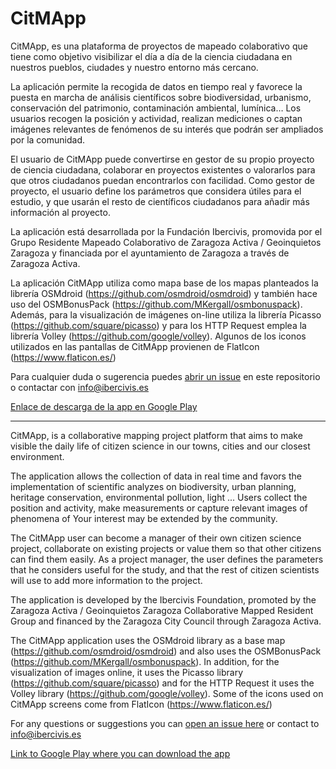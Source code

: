 # CitMApp

CitMApp, es una plataforma de proyectos de mapeado colaborativo que tiene como objetivo visibilizar el día a día de la ciencia ciudadana en nuestros pueblos, ciudades y nuestro entorno más cercano.

La aplicación permite la recogida de datos en tiempo real y favorece la puesta en marcha de análisis científicos sobre biodiversidad, urbanismo, conservación del patrimonio, contaminación ambiental, lumínica…
Los usuarios recogen la posición y actividad, realizan mediciones o captan imágenes relevantes de fenómenos de su interés que podrán ser ampliados por la comunidad.

El usuario de CitMApp puede convertirse en gestor de su propio proyecto de ciencia ciudadana, colaborar en proyectos existentes o valorarlos para que otros ciudadanos puedan encontrarlos con facilidad.
Como gestor de proyecto, el usuario define los parámetros que considera útiles para el estudio, y que usarán el resto de científicos ciudadanos para añadir más información al proyecto.

La aplicación está desarrollada por la Fundación Ibercivis, promovida por el Grupo Residente Mapeado Colaborativo de Zaragoza Activa / Geoinquietos Zaragoza y financiada por el ayuntamiento de Zaragoza a través de Zaragoza Activa.

La aplicación CitMApp utiliza como mapa base de los mapas planteados la librería OSMdroid (https://github.com/osmdroid/osmdroid) y también hace uso del OSMBonusPack (https://github.com/MKergall/osmbonuspack). Además, para la visualización de imágenes on-line utiliza la librería Picasso (https://github.com/square/picasso) y para los HTTP Request emplea la librería Volley (https://github.com/google/volley).
Algunos de los iconos utilizados en las pantallas de CitMApp provienen de FlatIcon (https://www.flaticon.es/)

Para cualquier duda o sugerencia puedes [abrir un issue](https://github.com/Ibercivis/CitMApp/issues) en este repositorio o contactar con info@ibercivis.es

[Enlace de descarga de la app en Google Play](https://play.google.com/store/apps/details?id=com.ibercivis.mapp)

- - -

CitMApp, is a collaborative mapping project platform that aims to make visible the daily life of citizen science in our towns, cities and our closest environment.

The application allows the collection of data in real time and favors the implementation of scientific analyzes on biodiversity, urban planning, heritage conservation, environmental pollution, light ... Users collect the position and activity, make measurements or capture relevant images of phenomena of Your interest may be extended by the community.

The CitMApp user can become a manager of their own citizen science project, collaborate on existing projects or value them so that other citizens can find them easily. As a project manager, the user defines the parameters that he considers useful for the study, and that the rest of citizen scientists will use to add more information to the project.

The application is developed by the Ibercivis Foundation, promoted by the Zaragoza Activa / Geoinquietos Zaragoza Collaborative Mapped Resident Group and financed by the Zaragoza City Council through Zaragoza Activa.

The CitMApp application uses the OSMdroid library as a base map (https://github.com/osmdroid/osmdroid) and also uses the OSMBonusPack (https://github.com/MKergall/osmbonuspack). In addition, for the visualization of images online, it uses the Picasso library (https://github.com/square/picasso) and for the HTTP Request it uses the Volley library (https://github.com/google/volley). Some of the icons used on CitMApp screens come from FlatIcon (https://www.flaticon.es/)

For any questions or suggestions you can [open an issue here](https://github.com/Ibercivis/CitMApp/issues) or contact to info@ibercivis.es

[Link to Google Play where you can download the app](https://play.google.com/store/apps/details?id=com.ibercivis.mapp)

